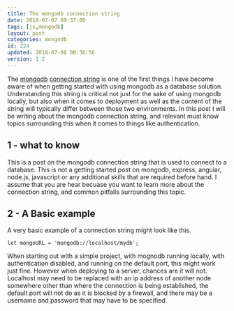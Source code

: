 ```yaml
---
title: The mongodb connection string
date: 2018-07-07 09:37:00
tags: [js,mongodb]
layout: post
categories: mongodb
id: 224
updated: 2018-07-08 08:36:56
version: 1.2
---
```


The [mongodb](https://www.mongodb.com/) [connection string](https://docs.mongodb.com/manual/reference/connection-string/) is one of the first things I have become aware of when getting started with using mongodb as a database solution. Understanding this string is critical not just for the sake of using mongodb locally, but also when it comes to deployment as well as the content of the string will typically differ between those two environments. In this post I will be writing about the mongodb connection string, and relevant must know topics surrounding this when it comes to things like authentication.

<!-- more -->

## 1 - what to know

This is a post on the mongodb connection string that is used to connect to a database. This is not a getting started post on mongodb, express, angular, node.js, javascript or any additional skills that are required before hand. I assume that you are hear becuase you want to learn more about the connection string, and common pitfalls surrounding this topic.

## 2 - A Basic example

A very basic example of a connection string might look like this.

```
let mongoURL = 'mongodb://localhost/mydb';
```

When starting out with a simple project, with mognodb running locally, with authentication disabled, and running on the default port, this might work just fine. However when deploying to a server, chances are it will not. Localhost may need to be replaced with an ip address of another node somewhere other than where the connection is being established, the default port will not do as it is blocked by a firewall, and there may be a username and password that may have to be specified.
